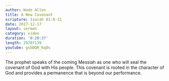 ```yaml
---
author: Wade Allen
title: A New Covenant
scripture: Isaiah 61:8-11
date: 2017-12-17
layout: sermon
category: video
duration: '0:20:37' 
length: 29707139
youtube: gsbDQR_KqOs
---
```


The prophet speaks of the coming Messiah as one who will seal the covenant of God with His people. This covenant is rooted in the character of God and provides a permanence that is beyond our performance.
